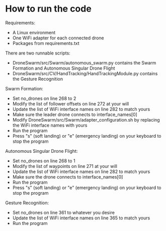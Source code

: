 # How to run the code
Requirements:
- A Linux environment
- One WiFi adapter for each connected drone
- Packages from requirements.txt 

There are two runnable scripts:
- DroneSwarm/src/Swarm/autonomous_swarm.py contains the Swarm Formation and Autonomous Singular Drone Flight
- DroneSwarm/src/CV/HandTracking/HandTrackingModule.py contains the Gesture Recognition

Swarm Formation:
- Set no_drones on line 268 to 2
- Modify the list of follower offsets on line 272 at your will
- Update the list of WiFi interface names on line 282 to match yours
- Make sure the leader drone connects to interface_names[0]
- Modify DroneSwarm/src/Swarm/adapter_configuration.sh by replacing the WiFi interface names with yours
- Run the program
- Press "s" (soft landing) or "e" (emergency landing) on your keyboard to stop the program

Autonomous Singular Drone Flight:
- Set no_drones on line 268 to 1
- Modify the list of waypoints on line 271 at your will
- Update the list of WiFi interface names on line 282 to match yours
- Make sure the drone connects to interface_names[0]
- Run the program
- Press "s" (soft landing) or "e" (emergency landing) on your keyboard to stop the program

Gesture Recognition:
- Set no_drones on line 361 to whatever you desire
- Update the list of WiFi interface names on line 365 to match yours
- Run the program
